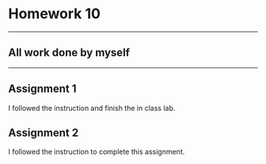 # Homework 10
-------------------------------------------------------------------------
## All work done by myself
-------------------------------------------------------------------------
## Assignment 1
I followed the instruction and finish the in class lab.
## Assignment 2
I followed the instruction to complete this assignment.
